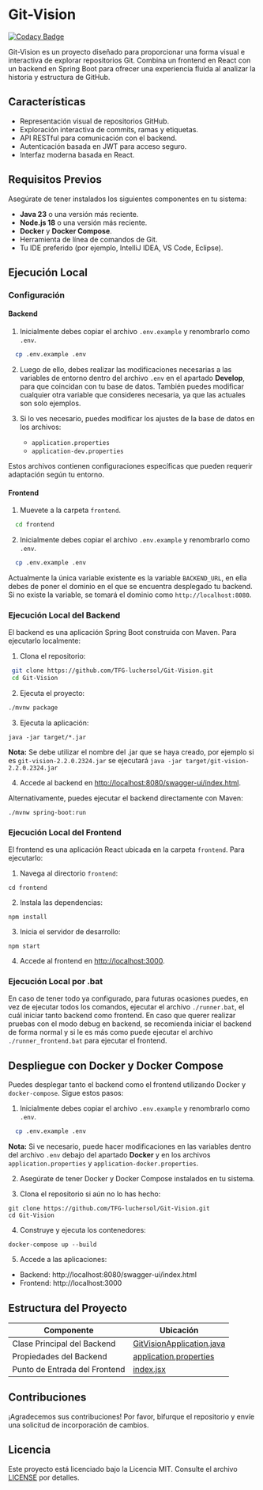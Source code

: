 # Git-Vision
[![Codacy Badge](https://app.codacy.com/project/badge/Grade/0686fb60bd574220ab20c0631ae47871)](https://app.codacy.com/gh/TFG-luchersol/Git-Vision/dashboard?utm_source=gh&utm_medium=referral&utm_content=&utm_campaign=Badge_grade)

Git-Vision es un proyecto diseñado para proporcionar una forma visual e interactiva de explorar repositorios Git. Combina un frontend en React con un backend en Spring Boot para ofrecer una experiencia fluida al analizar la historia y estructura de GitHub.

## Características

- Representación visual de repositorios GitHub.
- Exploración interactiva de commits, ramas y etiquetas.
- API RESTful para comunicación con el backend.
- Autenticación basada en JWT para acceso seguro.
- Interfaz moderna basada en React.

## Requisitos Previos

Asegúrate de tener instalados los siguientes componentes en tu sistema:

- **Java 23** o una versión más reciente.
- **Node.js 18** o una versión más reciente.
- **Docker** y **Docker Compose**.
- Herramienta de línea de comandos de Git.
- Tu IDE preferido (por ejemplo, IntelliJ IDEA, VS Code, Eclipse).

## Ejecución Local

### Configuración

#### Backend

1. Inicialmente debes copiar el archivo `.env.example` y renombrarlo como `.env`.

```bash
  cp .env.example .env
```

2. Luego de ello, debes realizar las modificaciones necesarias a las variables de entorno dentro del archivo `.env` en el apartado **Develop**, para que coincidan con tu base de datos. También puedes modificar cualquier otra variable que consideres necesaria, ya que las actuales son solo ejemplos.

3. Si lo ves necesario, puedes modificar los ajustes de la base de datos en los archivos:

   - `application.properties`
   - `application-dev.properties`

Estos archivos contienen configuraciones específicas que pueden requerir adaptación según tu entorno.

#### Frontend

1. Muevete a la carpeta `frontend`.

```bash
  cd frontend
```

2. Inicialmente debes copiar el archivo `.env.example` y renombrarlo como `.env`.

```bash
  cp .env.example .env
```

Actualmente la única variable existente es la variable `BACKEND_URL`, en ella debes de poner el dominio en el que se encuentra desplegado tu backend. Si no existe la variable, se tomará el dominio como `http://localhost:8080`.

### Ejecución Local del Backend

El backend es una aplicación Spring Boot construida con Maven. Para ejecutarlo localmente:

1. Clona el repositorio:
  ```bash
   git clone https://github.com/TFG-luchersol/Git-Vision.git
   cd Git-Vision
  ```

2. Ejecuta el proyecto:
  ```bash
  ./mvnw package
  ```

3. Ejecuta la aplicación:
  ```
  java -jar target/*.jar
  ```
**Nota:** Se debe utilizar el nombre del .jar que se haya creado, por ejemplo si es `git-vision-2.2.0.2324.jar` se ejecutará `java -jar target/git-vision-2.2.0.2324.jar`

4. Accede al backend en [http://localhost:8080/swagger-ui/index.html](http://localhost:8080/swagger-ui/index.html).

Alternativamente, puedes ejecutar el backend directamente con Maven:
```
./mvnw spring-boot:run
```

### Ejecución Local del Frontend

El frontend es una aplicación React ubicada en la carpeta `frontend`. Para ejecutarlo:

1. Navega al directorio `frontend`:
  ```
  cd frontend
  ```
  

2. Instala las dependencias:
  ```
  npm install
  ```

3. Inicia el servidor de desarrollo:
  ```
  npm start
  ```

4. Accede al frontend en [http://localhost:3000](http://localhost:3000).

### Ejecución Local por .bat

En caso de tener todo ya configurado, para futuras ocasiones puedes, en vez de ejecutar todos los comandos, ejecutar el archivo `./runner.bat`, el cuál iniciar tanto backend como frontend. En caso que querer realizar pruebas con el modo debug en backend, se recomienda iniciar el backend de forma normal y si le es más como puede ejecutar el archivo `./runner_frontend.bat` para ejecutar el frontend.

## Despliegue con Docker y Docker Compose

Puedes desplegar tanto el backend como el frontend utilizando Docker y `docker-compose`. Sigue estos pasos:

1. Inicialmente debes copiar el archivo `.env.example` y renombrarlo como `.env`.

```bash
  cp .env.example .env
```

**Nota:** Si ve necesario, puede hacer modificaciones en las variables dentro del archivo `.env` debajo del apartado **Docker** y en los archivos `application.properties` y `application-docker.properties`.

2. Asegúrate de tener Docker y Docker Compose instalados en tu sistema.

3. Clona el repositorio si aún no lo has hecho:
  ```
  git clone https://github.com/TFG-luchersol/Git-Vision.git
  cd Git-Vision
  ```

4. Construye y ejecuta los contenedores:
  ```
  docker-compose up --build
  ```

5. Accede a las aplicaciones:
  - Backend: http://localhost:8080/swagger-ui/index.html
  - Frontend: http://localhost:3000

## Estructura del Proyecto

| Componente          | Ubicación                                                               |
|---------------------|-------------------------------------------------------------------------|
| Clase Principal del Backend  | [GitVisionApplication.java](https://github.com/TFG-luchersol/Git-Vision/blob/main/src/main/java/com/example/gitvision/GitVisionApplication.java) |
| Propiedades del Backend  | [application.properties](https://github.com/TFG-luchersol/Git-Vision/blob/main/src/main/resources/application.properties) |
| Punto de Entrada del Frontend| [index.jsx](https://github.com/TFG-luchersol/Git-Vision/blob/main/frontend/src/index.jsx) |

## Contribuciones

¡Agradecemos sus contribuciones! Por favor, bifurque el repositorio y envíe una solicitud de incorporación de cambios.

## Licencia

Este proyecto está licenciado bajo la Licencia MIT. Consulte el archivo [LICENSE](https://github.com/TFG-luchersol/Git-Vision/blob/main/LICENSE) por detalles.
